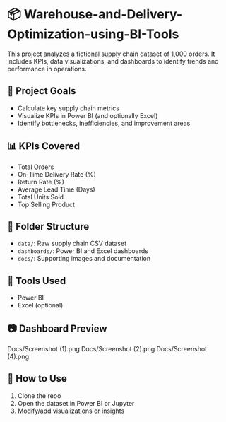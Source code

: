 # 📦  Warehouse-and-Delivery-Optimization-using-BI-Tools

This project analyzes a fictional supply chain dataset of 1,000 orders. It includes KPIs, data visualizations, and dashboards to identify trends and performance in operations.

## 🚀 Project Goals
- Calculate key supply chain metrics
- Visualize KPIs in Power BI (and optionally Excel)
- Identify bottlenecks, inefficiencies, and improvement areas

## 📊 KPIs Covered
- Total Orders
- On-Time Delivery Rate (%)
- Return Rate (%)
- Average Lead Time (Days)
- Total Units Sold
- Top Selling Product

## 📁 Folder Structure
- `data/`: Raw supply chain CSV dataset
- `dashboards/`: Power BI and Excel dashboards
- `docs/`: Supporting images and documentation

## 🧰 Tools Used
- Power BI
- Excel (optional)

## 📷 Dashboard Preview
Docs/Screenshot (1).png
Docs/Screenshot (2).png
Docs/Screenshot (4).png

## 📌 How to Use
1. Clone the repo
2. Open the dataset in Power BI or Jupyter
3. Modify/add visualizations or insights
